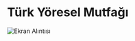 # Türk Yöresel Mutfağı

![Ekran Alıntısı](https://user-images.githubusercontent.com/34186839/111683170-385a8500-8836-11eb-9ec7-9d5dd170266c.PNG)
